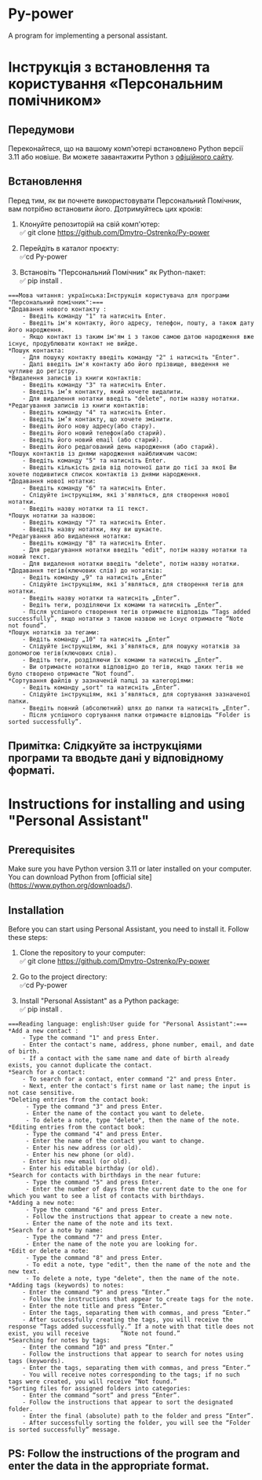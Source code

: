 # Py-power
A program for implementing a personal assistant.

# Інструкція з встановлення та користування «Персональним помічником»
## Передумови
Переконайтеся, що на вашому комп'ютері встановлено Python версії 3.11 або новіше. Ви можете завантажити Python з [офіційного сайту](https://www.python.org/downloads/).

## Встановлення

Перед тим, як ви почнете використовувати Персональний Помічник, вам потрібно встановити його. Дотримуйтесь цих кроків:

1. Клонуйте репозиторій на свій комп'ютер:    
:white_check_mark: git clone https://github.com/Dmytro-Ostrenko/Py-power


3. Перейдіть в каталог проєкту:    
:white_check_mark:cd Py-power


4. Встановіть "Персональний Помічник" як Python-пакет:       
:white_check_mark: pip install .    


```
===Мова читання: українська:Інструкція користувача для програми "Персональний помічник":===
*Додавання нового контакту :
    - Введіть команду "1" та натисніть Enter.
    - Введіть ім'я контакту, його адресу, телефон, пошту, а також дату його народження.
    - Якщо контакт із таким ім'ям і з такою самою датою народження вже існує, продублювати контакт не вийде.
*Пошук контакта:
    - Для пошуку контакту введіть команду "2" і натисніть "Enter". 
    - Далі введіть ім'я контакту або його прізвище, введення не чутливе до регістру.
*Видалення записів із книги контактів:
    - Введіть команду "3" та натисніть Enter.
    - Введіть ім’я контакту, який хочете видалити.
    - Для видалення нотатки введіть "delete", потім назву нотатки.
*Редагування записів із книги контактів:
    - Введіть команду "4" та натисніть Enter.
    - Введіть ім’я контакту, що хочете змінити.
    - Введіть його нову адресу(або стару).
    - Введіть його новий телефон(або старий).
    - Введіть його новий email (або старий).
    - Введіть його редагований день народження (або старий).
*Пошук контактів із днями народження найближчим часом:
    - Введіть команду "5" та натисніть Enter.
    - Введіть кількість днів від поточної дати до тієї за якої Ви хочете подивитися список контактів із днями народження.
*Додавання нової нотатки:
    - Введіть команду "6" та натисніть Enter.
    - Слідуйте інструкціям, які з'являться, для створення нової нотатки.
    - Введіть назву нотатки та її текст.
*Пошук нотатки за назвою:
    - Введіть команду "7" та натисніть Enter.
    - Введіть назву нотатки, яку ви шукаєте.
*Редагування або видалення нотатки:
    - Введіть команду "8" та натисніть Enter.
    - Для редагування нотатки введіть "edit", потім назву нотатки та новий текст.
    - Для видалення нотатки введіть "delete", потім назву нотатки.
*Додавання тегів(ключових слів) до нотатків:
    - Ведіть команду „9" та натисніть „Enter”
    - Слідуйте інструкціям, які з‘являться, для створення тегів для нотатки.
    - Введіть назву нотатки та натисніть „Enter”.
    - Ведіть теги, розділяючи їх комами та натисніть „Enter”.
    - Після успішного створення тегів отримаєте відповідь “Tags added successfully”, якщо нотатки з такою назвою не існує отримаєте “Note not found”.
*Пошук нотатків за тегами:
    - Ведіть команду „10" та натисніть „Enter”
    - Слідуйте інструкціям, які з’являться, для пошуку нотатків за допомогою тегів(ключових слів).
    - Ведіть теги, розділяючи їх комами та натисніть „Enter”.
    - Ви отримаєте нотатки відповідно до тегів, якщо таких тегів не було створено отримаєте “Not found”.
*Сортування файлів у зазначеній папці за категоріями:
    - Ведіть команду „sort" та натисніть „Enter”.
    - Слідуйте інструкціям, які з‘являться, для сортування зазначеної папки.
    - Введіть повний (абсолютний) шлях до папки та натисніть „Enter”.
    - Після успішного сортування папки отримаєте відповідь “Folder is sorted successfully”.

```

Примітка:
Слідкуйте за інструкціями програми та вводьте дані у відповідному форматі.
---
# Instructions for installing and using "Personal Assistant"
## Prerequisites
Make sure you have Python version 3.11 or later installed on your computer. You can download Python from [official site]
(https://www.python.org/downloads/).

## Installation

Before you can start using Personal Assistant, you need to install it. Follow these steps:

1. Clone the repository to your computer:    
:white_check_mark: git clone https://github.com/Dmytro-Ostrenko/Py-power    

3. Go to the project directory:   
:white_check_mark:cd Py-power


4. Install "Personal Assistant" as a Python package:    
:white_check_mark: pip install .    

```
===Reading language: english:User guide for "Personal Assistant":===
*Add a new contact :
    - Type the command "1" and press Enter.
    - Enter the contact's name, address, phone number, email, and date of birth.
    - If a contact with the same name and date of birth already exists, you cannot duplicate the contact.
*Search for a contact:
    - To search for a contact, enter command "2" and press Enter. 
    - Next, enter the contact's first name or last name; the input is not case sensitive.
*Deleting entries from the contact book:
     - Type the command "3" and press Enter.
     - Enter the name of the contact you want to delete.
     - To delete a note, type "delete", then the name of the note.
*Editing entries from the contact book:
     - Type the command "4" and press Enter.
     - Enter the name of the contact you want to change.
     - Enter his new address (or old).
     - Enter his new phone (or old).
    - Enter his new email (or old).
    - Enter his editable birthday (or old).
*Search for contacts with birthdays in the near future:
     - Type the command "5" and press Enter.
     - Enter the number of days from the current date to the one for which you want to see a list of contacts with birthdays.
*Adding a new note:
     - Type the command "6" and press Enter.
     - Follow the instructions that appear to create a new note.
     - Enter the name of the note and its text.
*Search for a note by name:
     - Type the command "7" and press Enter.
     - Enter the name of the note you are looking for.
*Edit or delete a note:
     - Type the command "8" and press Enter.
     - To edit a note, type "edit", then the name of the note and the new text.
     - To delete a note, type "delete", then the name of the note.
*Adding tags (keywords) to notes:
    - Enter the command “9" and press “Enter.”
    - Follow the instructions that appear to create tags for the note.
    - Enter the note title and press “Enter.”
    - Enter the tags, separating them with commas, and press “Enter.”
    - After successfully creating the tags, you will receive the response “Tags added successfully.” If a note with that title does not exist, you will receive         “Note not found.”
*Searching for notes by tags:
    - Enter the command “10" and press “Enter.”
    - Follow the instructions that appear to search for notes using tags (keywords).
    - Enter the tags, separating them with commas, and press “Enter.”
    - You will receive notes corresponding to the tags; if no such tags were created, you will receive “Not found.”
*Sorting files for assigned folders into categories:
    - Enter the command “sort” and press “Enter”.
    - Follow the instructions that appear to sort the designated folder.
    - Enter the final (absolute) path to the folder and press “Enter”.
    - After successfully sorting the folder, you will see the “Folder is sorted successfully” message.

```
PS:
Follow the instructions of the program and enter the data in the appropriate format.
---
